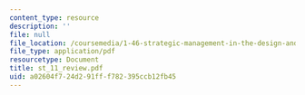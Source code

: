 ```yaml
---
content_type: resource
description: ''
file: null
file_location: /coursemedia/1-46-strategic-management-in-the-design-and-construction-value-chain-fall-2003/a02604f724d291fff782395ccb12fb45_st_11_review.pdf
file_type: application/pdf
resourcetype: Document
title: st_11_review.pdf
uid: a02604f7-24d2-91ff-f782-395ccb12fb45
---
```

